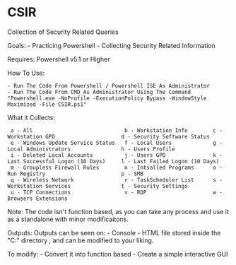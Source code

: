 # CSIR
Collection of Security Related Queries 

Goals:
    - Practicing Powershell
    - Collecting Security Related Information

Requires: Powershell v5.1 or Higher

How To Use:

    - Run The Code From Powershell / Powershell ISE As Administrator
    - Run The Code From CMD As Administrator Using The Command "Powershell.exe -NoProfile -ExecutionPolicy Bypass -WindowStyle Maximized -File CSIR.ps1"

What it Collects:

	 a - All                           	 b - Workstation Info   	 c - Workstation GPO                 	 d - Security Software Status   
	 e - Windows Update Service Status 	 f - Local Users        	 g - Local Administrators            	 h - Users Profile              
	 i - Deleted Local Accounts        	 j - Users GPO          	 k - Last Successful Logon (10 Days) 	 l - Last Failed Logon (10 Days)
	 m - Groupless Firewall Rules      	 n - Intsalled Programs 	 o - Run Registry                    	 p - SMB                        
	 q - Wireless Network              	 r - TaskScheduler List 	 s - Workstation Services            	 t - Security Settings          
	 u - TCP Connections               	 v - RDP                	 w - Browsers Extensions 

Note:
    The code isn't function based, as you can take any process and use it as a standalone with minor modificaitons.

    
Outputs:
  Outputs can be seen on:
                          - Console
                          - HTML file stored inside the "C:\" directory , and can be modified to your liking.


To modify:
    - Convert it into function based
    - Create a simple interactive GUI
    
